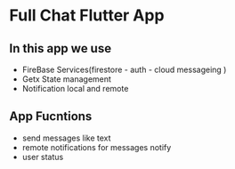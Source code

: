 # Full Chat Flutter App
## In this app we use
- FireBase Services(firestore - auth - cloud messageing )
- Getx State management
- Notification local and remote
## App Fucntions
- send messages like text 
- remote notifications for messages notify
- user status

